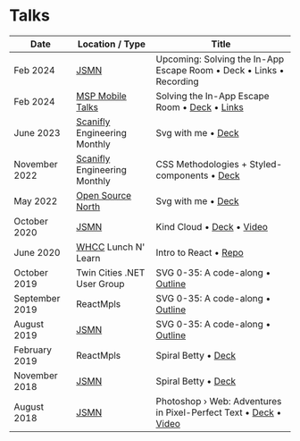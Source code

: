 # Talks

| Date           | Location / Type                                              | Title                                                                                                                                                                                                                                  |
| -------------- | ------------------------------------------------------------ | -------------------------------------------------------------------------------------------------------------------------------------------------------------------------------------------------------------------------------------- |
| Feb 2024       | [JSMN](https://www.meetup.com/javascriptmn/) | Upcoming: Solving the In-App Escape Room • Deck • Links • Recording |
| Feb 2024       | [MSP Mobile Talks](https://www.meetup.com/msp-mobile-talks/) | Solving the In-App Escape Room • [Deck](https://docs.google.com/presentation/d/1yZehD-vV_EJGyE3WBSfoEVgGf39kY0iR4qkMODHE2eE/edit?usp=sharing) • [Links](https://github.com/shalanah/talks/blob/master/2024-02_Inapp_MspMobileTalks.md) |
| June 2023      | [Scanifly](https://scanifly.com/) Engineering Monthly        | Svg with me • [Deck](https://github.com/shalanah/svgwithme-osn)                                                                                                                                                                        |
| November 2022  | [Scanifly](https://scanifly.com/) Engineering Monthly        | CSS Methodologies + Styled-components • [Deck](https://docs.google.com/presentation/d/1YqK03Y0LKiYEUtsC2c0nsLRDqDT8J-s3WbL70giKBQ0/edit?usp=sharing)                                                                                   |
| May 2022       | [Open Source North](https://opensourcenorth.com/)            | Svg with me • [Deck](https://github.com/shalanah/svgwithme-osn)                                                                                                                                                                        |
| October 2020   | [JSMN](https://javascriptmn.com/)                            | Kind Cloud • [Deck](https://jsmn.kindcloud.app) • [Video](https://www.youtube.com/watch?v=KEWTcc4kZdo&t=994s)                                                                                                                          |
| June 2020      | [WHCC](https://www.whcc.com/) Lunch N' Learn                 | Intro to React • [Repo](https://github.com/shalanah/intro-to-react)                                                                                                                                                                    |
| October 2019   | Twin Cities .NET User Group                                  | SVG 0-35: A code-along • [Outline](./2019-10_SVG-0-35_Net.md)                                                                                                                                                                          |
| September 2019 | ReactMpls                                                    | SVG 0-35: A code-along • [Outline](./2019-09_SVG-0-35_ReactMpls.md)                                                                                                                                                                    |
| August 2019    | [JSMN](https://javascriptmn.com/)                            | SVG 0-35: A code-along • [Outline](./2019-08_SVG-0-35_JSMN.md)                                                                                                                                                                         |
| February 2019  | ReactMpls                                                    | Spiral Betty • [Deck](https://docs.google.com/presentation/d/1-kLNUhVkpo2nxZsraMpHcjtfItZTqFkVUC3hmJU1orQ/edit?usp=sharing)                                                                                                            |
| November 2018  | [JSMN](https://javascriptmn.com/)                            | Spiral Betty • [Deck](https://docs.google.com/presentation/d/1-kLNUhVkpo2nxZsraMpHcjtfItZTqFkVUC3hmJU1orQ/edit?usp=sharing)                                                                                                            |
| August 2018    | [JSMN](https://javascriptmn.com/)                            | Photoshop › Web: Adventures in Pixel-Perfect Text • [Deck](https://docs.google.com/presentation/d/1Vk0OnUSUkvvBIiQdzJVvtHMCjGAWYWwf6r5c2N0_33g/edit#slide=id.g242018ca03_0_0) • [Video](https://www.youtube.com/watch?v=dEzZF6LSTA0&)  |
